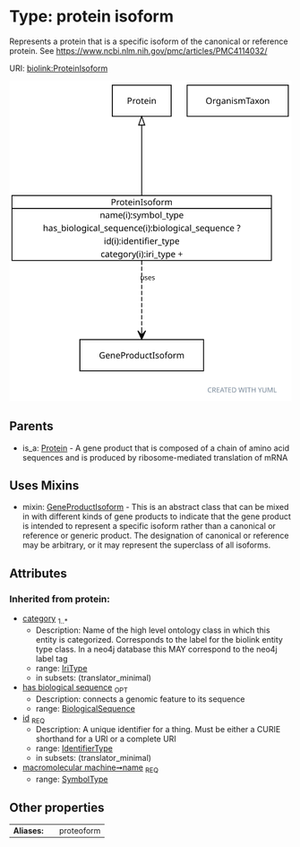 
# Type: protein isoform


Represents a protein that is a specific isoform of the canonical or reference protein. See https://www.ncbi.nlm.nih.gov/pmc/articles/PMC4114032/

URI: [biolink:ProteinIsoform](https://w3id.org/biolink/vocab/ProteinIsoform)


![img](images/ProteinIsoform.svg)

## Parents

 *  is_a: [Protein](Protein.md) - A gene product that is composed of a chain of amino acid sequences and is produced by ribosome-mediated translation of mRNA

## Uses Mixins

 *  mixin: [GeneProductIsoform](GeneProductIsoform.md) - This is an abstract class that can be mixed in with different kinds of gene products to indicate that the gene product is intended to represent a specific isoform rather than a canonical or reference or generic product. The designation of canonical or reference may be arbitrary, or it may represent the superclass of all isoforms.

## Attributes


### Inherited from protein:

 * [category](category.md)  <sub>1..*</sub>
    * Description: Name of the high level ontology class in which this entity is categorized. Corresponds to the label for the biolink entity type class. In a neo4j database this MAY correspond to the neo4j label tag
    * range: [IriType](types/IriType.md)
    * in subsets: (translator_minimal)
 * [has biological sequence](has_biological_sequence.md)  <sub>OPT</sub>
    * Description: connects a genomic feature to its sequence
    * range: [BiologicalSequence](types/BiologicalSequence.md)
 * [id](id.md)  <sub>REQ</sub>
    * Description: A unique identifier for a thing. Must be either a CURIE shorthand for a URI or a complete URI
    * range: [IdentifierType](types/IdentifierType.md)
    * in subsets: (translator_minimal)
 * [macromolecular machine➞name](macromolecular_machine_name.md)  <sub>REQ</sub>
    * range: [SymbolType](types/SymbolType.md)

## Other properties

|  |  |  |
| --- | --- | --- |
| **Aliases:** | | proteoform |


